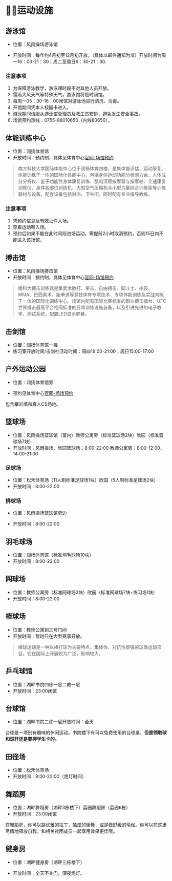 # 🏊‍♀️运动设施

## 游泳馆

- 位置：风雨操场游泳馆

- 开放时间：每年约4月初至12月初开放。（具体以邮件通知为准）开放时间为周一16：00-21：30；周二至周日6：30-21：30.

### 注意事项

1. 为保障游泳教学，游泳课时段不对其他人员开放。
2. 雷雨大风天气等特殊天气，游泳馆将临时闭馆。
3. 每周一05：30-16：00闭馆对游泳池进行清洗、消毒。
4. 开馆期间凭本人校园卡进入。
5. 游泳期间请服从游泳馆管理员及救生员安排，避免发生安全事故。
6. 场馆预约热线：0755-88010650（内线80650）。

## 体能训练中心

- 位置：润扬体育馆
- 开放时间：预约制，具体见体育中心[官网-场馆预约](http://sport.sustc.edu.cn/booking/public/mobile)

> 南方科技大学国际体能中心位于润杨体育四楼，是集体能评估、运动康复、体能训练于一体的国际化体能中心，包括身体运动功能分析测力台、人体成分分析仪、量子功能性身体康复训练、肌肉深层按摩器与按摩轴、全速康复训练仪、身体各部位训练机、大型空气压缩机与小型力量综合训练架等训练器材与设备。配套设备包括淋浴、卫生间。同时配有专业指导教练。

### 注意事项

1. 凭预约信息及有效证件入场。
2. 穿着运动鞋入场。
3. 预约后如果不能在此时间段进场运动，需提前2小时取消预约，否则15日内不能进入该场馆。

## 搏击馆

- 位置：风雨操场搏击馆
- 开放时间：预约制，具体见体育中心[官网-场馆预约](http://sport.sustc.edu.cn/booking/public/mobile)

> 南科大搏击训练馆是集武术散打、拳击、自由搏击、脚斗士、摔跤、MMA、巴西柔术、跆拳道等竞技体育专项技术、专项体能训练及实战对抗于一体的国际化训练中心。场馆内配有国际比赛标准的职业搏击擂台、UFC世界搏击最高平台相同标准的日常训练设施装备，以及引进先进的电子教学、测试系统，配置LED显示屏幕。

## 击剑馆

- 位置：润扬体育馆一楼
- 练习室开放时间/击剑社活动时间：周四19:00-21:00；周日15:00-17:00

## 户外运动公园

- 位置：润扬体育馆旁

- 预约见体育中心[官网-场馆预约](http://sport.sustc.edu.cn/booking/public/mobile)

包含攀岩墙和真人CS场地。

## 篮球场

- 位置：风雨操场篮球馆（室内）教师公寓旁（标准篮球场2块）欣园（标准篮球场7块）
- 开放时间：风雨操场、欣园篮球场：8:00-22:00 教师公寓旁：8:00-12:00、14:00-21:00

### 足球场

- 位置：松禾体育场（11人制标准足球场1块）欣园（5人制标准足球场2块）
- 开放时间：8:00-22:00

### 排球场

- 位置：风雨操场篮球馆旁边

- 开放时间：8:00-22:00

## 羽毛球场

- 位置：润杨体育馆（标准羽毛球场10块）
- 开放时间：8:00-22:00

## 网球场

- 位置：教师公寓旁（标准网球场2块）欣园（标准网球场7块+练习场1块）
- 开放时间：8:00-22:00

## 棒球场  

- 位置：教师公寓到三号门间
- 开放时间：暂时只在大型赛事开放。

> 棒球运动是一种以棒打球为主要特点，集体性、对抗性很强的球类运动项目。它在国际上开展较为广泛，影响较大。

## 乒乓球馆

- 位置：湖畔书院四栋一层二教一层
- 开放时间：23:00闭馆

## 台球馆

- 位置：湖畔书院二栋一层开放时间：全天

台球是一项别有趣味的休闲运动。书院楼下有可以免费使用的台球桌，**但是领取球和球杆还是要押学生卡的。**

## 田径场

- 位置：松禾体育场
- 开放时间：8:00-22:00（熄灯时间）

## 舞蹈房

- 位置：湖畔舞蹈房（湖畔3栋楼下）荔园舞蹈房（荔园6栋）
- 开放时间：23:00闭馆

在舞蹈房，你可以跳优雅的拉丁，酷炫的街舞，或是做舒缓的瑜伽。你可以在这里尽情地释放自我。和相关社团成员一起享用效果更佳哦。

## 健身房

- 位置：湖畔健身房（湖畔三栋楼下）

- 开放时间：全天不关门，深夜熄灯。
